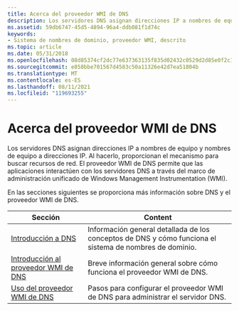 ```yaml
---
title: Acerca del proveedor WMI de DNS
description: Los servidores DNS asignan direcciones IP a nombres de equipo y nombres de equipo a direcciones IP.
ms.assetid: 59db6747-45d5-4894-96a4-ddb081f1d74c
keywords:
- Sistema de nombres de dominio, proveedor WMI, descrito
ms.topic: article
ms.date: 05/31/2018
ms.openlocfilehash: 08d85374cf2dc77e637363135f835d02432c0529d2d85e0f2c12b568b1f0247c
ms.sourcegitcommit: e858bbe701567d4583c50a11326e42d7ea51804b
ms.translationtype: MT
ms.contentlocale: es-ES
ms.lasthandoff: 08/11/2021
ms.locfileid: "119693255"
---
```

# <a name="about-the-dns-wmi-provider"></a>Acerca del proveedor WMI de DNS

Los servidores DNS asignan direcciones IP a nombres de equipo y nombres de equipo a direcciones IP. Al hacerlo, proporcionan el mecanismo para buscar recursos de red. El proveedor WMI de DNS permite que las aplicaciones interactúen con los servidores DNS a través del marco de administración unificado de Windows Management Instrumentation (WMI).

En las secciones siguientes se proporciona más información sobre DNS y el proveedor WMI de DNS.



| Sección                                                      | Content                                                                 |
|--------------------------------------------------------------|-------------------------------------------------------------------------|
| [Introducción a DNS](dns-overview.md)                             | Información general detallada de los conceptos de DNS y cómo funciona el sistema de nombres de dominio. |
| [Introducción al proveedor WMI de DNS](dns-wmi-provider-overview.md)   | Breve información general sobre cómo funciona el proveedor WMI de DNS.                       |
| [Uso del proveedor WMI de DNS](using-the-dns-wmi-provider.md) | Pasos para configurar el proveedor WMI de DNS para administrar el servidor DNS.  |



 

 

 




